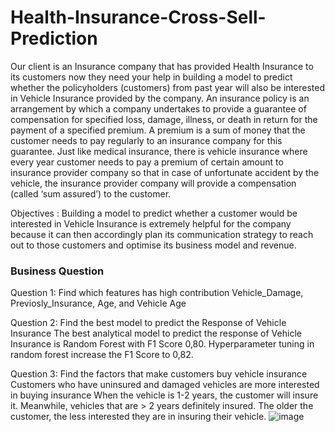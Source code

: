 # Health-Insurance-Cross-Sell-Prediction

Our client is an Insurance company that has provided Health Insurance to its customers now they need your help in building a model to predict whether the policyholders (customers) from past year will also be interested in Vehicle Insurance provided by the company.
An insurance policy is an arrangement by which a company undertakes to provide a guarantee of compensation for specified loss, damage, illness, or death in return for the payment of a specified premium. A premium is a sum of money that the customer needs to pay regularly to an insurance company for this guarantee.
Just like medical insurance, there is vehicle insurance where every year customer needs to pay a premium of certain amount to insurance provider company so that in case of unfortunate accident by the vehicle, the insurance provider company will provide a compensation (called ‘sum assured’) to the customer.

Objectives : 
Building a model to predict whether a customer would be interested in Vehicle Insurance is extremely helpful for the company because it can then accordingly plan its communication strategy to reach out to those customers and optimise its business model and revenue.

### Business Question
Question 1: Find which features has high contribution
Vehicle_Damage, Previosly_Insurance, Age, and Vehicle Age

Question 2: Find the best model to predict the Response of Vehicle Insurance
The best analytical model to predict the response of Vehicle Insurance is Random Forest with F1 Score 0,80.
Hyperparameter tuning in random forest increase the F1 Score to 0,82.

Question 3: Find the factors that make customers buy vehicle insurance
Customers who have uninsured and damaged vehicles are more interested in buying insurance
When the vehicle is 1-2 years, the customer will insure it. Meanwhile, vehicles that are > 2 years definitely insured.
The older the customer, the less interested they are in insuring their vehicle.
![image](https://user-images.githubusercontent.com/109024702/199867053-2a24a280-5d24-4645-93d5-645d9f88f260.png)
